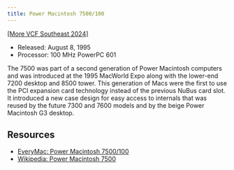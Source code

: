 ```yaml
---
title: Power Macintosh 7500/100
---
```


[[More VCF Southeast 2024]](/computers/vcfse2024)

- Released: August 8, 1995
- Processor: 100 MHz PowerPC 601

The 7500 was part of a second generation of Power Macintosh computers and was introduced at the 1995 MacWorld Expo along with the lower-end 7200 desktop and 8500 tower. This generation of Macs were the first to use the PCI expansion card technology instead of the previous NuBus card slot. It introduced a new case design for easy access to internals that was reused by the future 7300 and 7600 models and by the beige Power Macintosh G3 desktop.

## Resources

- [EveryMac: Power Macintosh 7500/100](https://everymac.com/systems/apple/powermac/specs/powermac_7500_100.html)
- [Wikipedia: Power Macintosh 7500](https://en.wikipedia.org/wiki/Power_Macintosh_7500)
